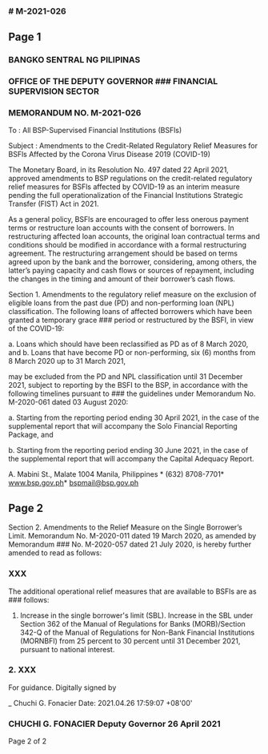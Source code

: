 ### # M-2021-026

## Page 1

### BANGKO SENTRAL NG PILIPINAS

### OFFICE OF THE DEPUTY GOVERNOR ### FINANCIAL SUPERVISION SECTOR

### MEMORANDUM NO. M-2021-026

To : All BSP-Supervised Financial Institutions (BSFls)

Subject : Amendments to the Credit-Related Regulatory Relief Measures for BSFls Affected by the Corona Virus Disease 2019 (COVID-19)

The Monetary Board, in its Resolution No. 497 dated 22 April 2021, approved amendments to BSP regulations on the credit-related regulatory relief measures for BSFls affected by COVID-19 as an interim measure pending the full operationalization of the Financial Institutions Strategic Transfer (FIST) Act in 2021.

As a general policy, BSFls are encouraged to offer less onerous payment terms or restructure loan accounts with the consent of borrowers. In restructuring affected loan accounts, the original loan contractual terms and conditions should be modified in accordance with a formal restructuring agreement. The restructuring arrangement should be based on terms agreed upon by the bank and the borrower, considering, among others, the latter’s paying capacity and cash flows or sources of repayment, including the changes in the timing and amount of their borrower’s cash flows.

Section 1. Amendments to the regulatory relief measure on the exclusion of eligible loans from the past due (PD) and non-performing loan (NPL) classification. The following loans of affected borrowers which have been granted a temporary grace ### period or restructured by the BSFI, in view of the COVID-19:

a. Loans which should have been reclassified as PD as of 8 March 2020, and b. Loans that have become PD or non-performing, six (6) months from 8 March 2020 up to 31 March 2021,

may be excluded from the PD and NPL classification until 31 December 2021, subject to reporting by the BSFI to the BSP, in accordance with the following timelines pursuant to ### the guidelines under Memorandum No. M-2020-061 dated 03 August 2020:

a. Starting from the reporting period ending 30 April 2021, in the case of the supplemental report that will accompany the Solo Financial Reporting Package, and

b. Starting from the reporting period ending 30 June 2021, in the case of the supplemental report that will accompany the Capital Adequacy Report.

A. Mabini St., Malate 1004 Manila, Philippines * (632) 8708-7701* www.bsp.gov.ph* bspmail@bsp.gov.ph

## Page 2

Section 2. Amendments to the Relief Measure on the Single Borrower’s Limit. Memorandum No. M-2020-011 dated 19 March 2020, as amended by Memorandum ### No. M-2020-057 dated 21 July 2020, is hereby further amended to read as follows:

### XXX

The additional operational relief measures that are available to BSFls are as ### follows:

1. Increase in the single borrower's limit (SBL). Increase in the SBL under Section 362 of the Manual of Regulations for Banks (MORB)/Section 342-Q of the Manual of Regulations for Non-Bank Financial Institutions (MORNBFI) from 25 percent to 30 percent until 31 December 2021, pursuant to national interest.

### 2. XXX

For guidance. Digitally signed by

_ Chuchi G. Fonacier Date: 2021.04.26 17:59:07 +08'00'

### CHUCHI G. FONACIER Deputy Governor 26 April 2021

Page 2 of 2 